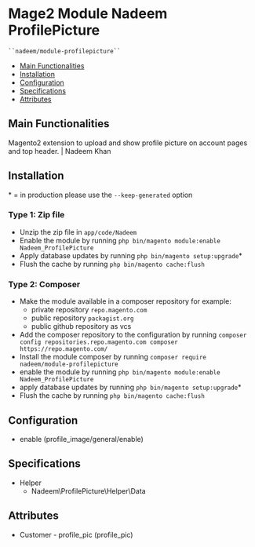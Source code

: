 # Mage2 Module Nadeem ProfilePicture

    ``nadeem/module-profilepicture``

 - [Main Functionalities](#markdown-header-main-functionalities)
 - [Installation](#markdown-header-installation)
 - [Configuration](#markdown-header-configuration)
 - [Specifications](#markdown-header-specifications)
 - [Attributes](#markdown-header-attributes)


## Main Functionalities
Magento2 extension to upload and show profile picture on account pages and top header. | Nadeem Khan

## Installation
\* = in production please use the `--keep-generated` option

### Type 1: Zip file

 - Unzip the zip file in `app/code/Nadeem`
 - Enable the module by running `php bin/magento module:enable Nadeem_ProfilePicture`
 - Apply database updates by running `php bin/magento setup:upgrade`\*
 - Flush the cache by running `php bin/magento cache:flush`

### Type 2: Composer

 - Make the module available in a composer repository for example:
    - private repository `repo.magento.com`
    - public repository `packagist.org`
    - public github repository as vcs
 - Add the composer repository to the configuration by running `composer config repositories.repo.magento.com composer https://repo.magento.com/`
 - Install the module composer by running `composer require nadeem/module-profilepicture`
 - enable the module by running `php bin/magento module:enable Nadeem_ProfilePicture`
 - apply database updates by running `php bin/magento setup:upgrade`\*
 - Flush the cache by running `php bin/magento cache:flush`


## Configuration

 - enable (profile_image/general/enable)


## Specifications

 - Helper
	- Nadeem\ProfilePicture\Helper\Data


## Attributes

 - Customer - profile_pic (profile_pic)

